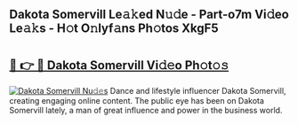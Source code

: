 ## Dakota Somervill Le𝚊𝚔ed N𝚞𝚍e - Part-o7m Vi𝚍eo Le𝚊𝚔s - H𝚘t O𝚗lyf𝚊ns Ph𝚘tos XkgF5

# <h2><a href="http://hf8bctt.feru.top/?c=Dakota+Somervill">🔗 👉 🔴 Dakota Somervill Vi𝚍𝚎o Ph𝚘t𝚘𝚜</a></h2>

[![Dakota Somervill Nu𝚍𝚎s](https://i.imgur.com/0TWrTi3.gif)](http://hf8bctt.feru.top/?c=Dakota+Somervill)
Dance and lifestyle influencer Dakota Somervill, creating engaging online content. The public eye has been on Dakota Somervill lately, a man of great influence and power in the business world. 
